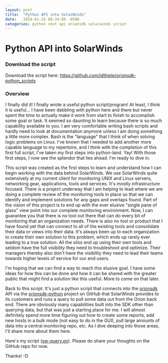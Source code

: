 ```yaml
---
layout: post
title:  "Python API into SolarWinds"
date:   2018-01-16 00:34:00 -0500
categories: python rest api orionsdk solarwinds script
---
```


# Python API into SolarWinds

### Download the script
Download the script here: https://github.com/jdthiele/orionsdk-python_scripts

### Overview
I finally did it! I finally wrote a useful python script/program! At least, I think it is useful... I have been dabbling with python here and there but never spent the time to actually make it work from start to finish to accomplish some goal or task. It seemed so daunting to learn because there is so much capability available to you. I am very comfortable writing bash scripts and hardly need to look at documentation anymore unless I am doing something a little more complex. Bash is the "language" that I think of when solving logic problems on Linux. I've known that I needed to add another more capable language to my repertoire, and I think with the completion of this first full script, I've taken my first steps into python-land. Yay! With those first steps, I now see the splendor that lies ahead. I'm ready to dive in.

This script was created as the first steps to learn and understand how I can begin working with the data behind SolarWinds. We use SolarWinds quite extensively at my current client for monitoring UNIX and Linux servers, networking gear, applications, tools and services. It's mostly infrastructure focused. There is a project underway that I am helping to lead where we are doing a complete review of the monitoring tools in place so that we can identify and implement solutions for any gaps and overlaps found. Part of the vision of this project is to end up with the ever elusive "single pane of glass" view point into our complete monitoring environment. Now, I can guarantee you that there is no tool out there that can do every bit of monitoring that an organization needs. There is also no tool or product that I have found yet that can connect to all of the existing tools and consolidate their data or views into their data. It's always been up to each organization to create their own solution to this problem, which ends up rarely ever leading to a true solution. All the silos end up using their own tools and seldom have the full visibility they need to troubleshoot and optimize. Their managers thereby also don't have the visibility they need to lead their teams towards higher levels of service for our end users.

I'm hoping that we can find a way to reach this elusive goal. I have some ideas for how this can be done and how it can be shared with the greater public that might find a solution like this useful. More to come on that later.

Back to this script. It's just a python script that connects into the [orionsdk](https://github.com/solarwinds/OrionSDK) API via the [orionsdk-python](https://github.com/solarwinds/orionsdk-python) project on GitHub that SolarWinds provides to its customers and runs a query to pull some data out from the Orion back end. There are obviously many capabilities built into the SDK other than querying data, but that was just a starting place for me. I will almost definitely spend more time figuring out how to create some reports, add new hosts in a bulk mode (not easy to do in the GUI), pull large amounts of data into a central monitoring repo, etc. As I dive deeping into those areas, I'll share more about them here.

Here's my script ([sw-query.py](https://github.com/jdthiele/orionsdk-python_scripts)). Please do share your thoughts on the GitHub repo for now.

Thanks!
-D
